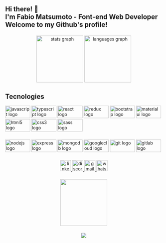 <h2 align="left">Hi there! 👋<br>I'm Fabio Matsumoto - Font-end Web Developer<br>Welcome to my Github's profile!</h2>

###

<div align="center">
  <img src="https://github-readme-stats.vercel.app/api?hide_title=true&hide_rank=false&show_icons=true&include_all_commits=true&count_private=true&disable_animations=false&theme=blueberry&locale=en&hide_border=false&username=hitmain13" height="150" alt="stats graph"  />
  <img src="https://github-readme-stats.vercel.app/api/top-langs?locale=en&hide_title=false&layout=compact&card_width=320&langs_count=6&theme=blueberry&hide_border=false&username=hitmain13" height="150" alt="languages graph"  />
</div>

###

<div align="left">
<h2>Tecnologies</h2>
  <img src="https://cdn.jsdelivr.net/gh/devicons/devicon/icons/javascript/javascript-original.svg" height="40" width="80" alt="javascript logo" title="Javascript" />
  <img src="https://cdn.jsdelivr.net/gh/devicons/devicon/icons/typescript/typescript-plain.svg" height="40" width="80" alt="typescript logo" title="Typescript" />
  <img src="https://cdn.jsdelivr.net/gh/devicons/devicon/icons/react/react-original.svg" height="40" width="80" alt="react logo" title="React" />
  <img src="https://cdn.jsdelivr.net/gh/devicons/devicon/icons/redux/redux-original.svg" height="40" width="80" alt="redux logo" title="Redux" />
  <img src="https://cdn.jsdelivr.net/gh/devicons/devicon/icons/bootstrap/bootstrap-original.svg" height="40" width="80" alt="bootstrap logo" title="Bootstrap" />
  <img src="https://cdn.jsdelivr.net/gh/devicons/devicon/icons/materialui/materialui-original.svg" height="40" width="80" alt="materialui logo" title="Material UI" />
  <img src="https://cdn.jsdelivr.net/gh/devicons/devicon/icons/html5/html5-original.svg" height="40" width="80" alt="html5 logo" title="HTML 5" />
  <img src="https://cdn.jsdelivr.net/gh/devicons/devicon/icons/css3/css3-original.svg" height="40" width="80" alt="css3 logo" title="CSS3" />
  <img src="https://cdn.jsdelivr.net/gh/devicons/devicon/icons/sass/sass-original.svg" height="40" width="80" alt="sass logo" title="SASS" />
</div>

###

<div align="left">
  <img src="https://cdn.jsdelivr.net/gh/devicons/devicon/icons/nodejs/nodejs-original.svg" height="40" width="80" alt="nodejs logo" title="NodeJS" />
  <img src="https://cdn.jsdelivr.net/gh/devicons/devicon/icons/express/express-original.svg" height="40" width="80" alt="express logo" title="Express" />
  <img src="https://cdn.jsdelivr.net/gh/devicons/devicon/icons/mongodb/mongodb-original.svg" height="40" width="80" alt="mongodb logo" title="MongoDB" />
  <img src="https://cdn.jsdelivr.net/gh/devicons/devicon/icons/googlecloud/googlecloud-original.svg" height="40" width="80" alt="googlecloud logo" title="Google Cloud" />
  <img src="https://cdn.jsdelivr.net/gh/devicons/devicon/icons/git/git-original.svg" height="40" width="80" alt="git logo" title="Git" />
  <img src="https://cdn.jsdelivr.net/gh/devicons/devicon/icons/gitlab/gitlab-original.svg" height="40" width="80" alt="gitlab logo" title="Gitlab" />
</div>

###

<div align="center">
  <a href="https://www.linkedin.com/in/fabio-matsumoto-7a8682173/" target="_blank">
    <img src="https://img.shields.io/static/v1?message=LinkedIn&logo=linkedin&label=&color=0077B5&logoColor=white&labelColor=&style=flat" height="35" alt="linkedin logo"  />
  </a>
  <a href="Matsu#6432" target="_blank">
    <img src="https://img.shields.io/static/v1?message=Discord&logo=discord&label=&color=7289DA&logoColor=white&labelColor=&style=flat" height="35" alt="discord logo"  />
  </a>
  <a href="hide.fabio123@gmail.com" target="_blank">
    <img src="https://img.shields.io/static/v1?message=Gmail&logo=gmail&label=&color=D14836&logoColor=white&labelColor=&style=flat" height="35" alt="gmail logo"  />
  </a>
  <a href="https://api.whatsapp.com/send/?phone=5511989331674&text=Ol%C3%A1,+F%C3%A1bio&app_absent=0" target="_blank">
    <img src="https://img.shields.io/static/v1?message=Whatsapp&logo=whatsapp&label=&color=25D366&logoColor=white&labelColor=&style=flat" height="35" alt="whatsapp logo"  />
  </a>
</div>

###

<div align="center">
  <img height="150" src="https://i.pinimg.com/originals/e4/26/70/e426702edf874b181aced1e2fa5c6cde.gif"  />
</div>

###

<div align="center">
  <img src="https://profile-counter.glitch.me/hitmain13/count.svg?"  />
</div>

###
